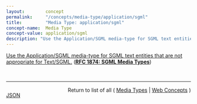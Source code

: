 ```yaml
---
layout:        concept
permalink:     "/concepts/media-type/application/sgml"
title:         "Media Type: application/sgml"
concept-name:  Media Type
concept-value: application/sgml
description: "Use the Application/SGML media-type for SGML text entities that are not appropriate for Text/SGML."
---
```


[Use the Application/SGML media-type for SGML text entities that are not appropriate for Text/SGML.](http://tools.ietf.org/html/rfc1874#section-2.2 "Read documentation for Media Type &#34;application/sgml&#34;") (**[RFC 1874: SGML Media Types](/specs/IETF/RFC/1874 "This document proposes new media sub-types of Text/SGML and Application/SGML. These media types can be used in the exchange of SGML documents and their entities. Specific details for the exchange or encapsulation of groups of related SGML entities using MIME are currently being considered by the mimesgml Working Group.")**)

<br/>
<hr/>

<p style="float : left"><a href="./application/sgml.json" title="JSON representing this particular Web Concept value">JSON</a></p>
<p style="text-align: right">Return to list of all ( <a href="../media-type/">Media Types</a> | <a href="../">Web Concepts</a> )</p>
